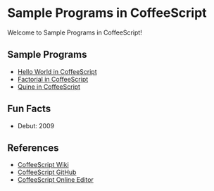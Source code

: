 # Sample Programs in CoffeeScript

Welcome to Sample Programs in CoffeeScript!

## Sample Programs

- [Hello World in CoffeeScript](https://github.com/TheRenegadeCoder/sample-programs/issues/924)
- [Factorial in CoffeeScript](https://github.com/TheRenegadeCoder/sample-programs/issues/1316)
- [Quine in CoffeeScript](https://github.com/TheRenegadeCoder/sample-programs/issues/1309)

## Fun Facts

- Debut: 2009

## References

- [CoffeeScript Wiki](https://en.wikipedia.org/wiki/CoffeeScript)
- [CoffeeScript GitHub](https://github.com/jashkenas/coffeescript/)
- [CoffeeScript Online Editor](https://www.jdoodle.com/compile-coffeescript-online)
